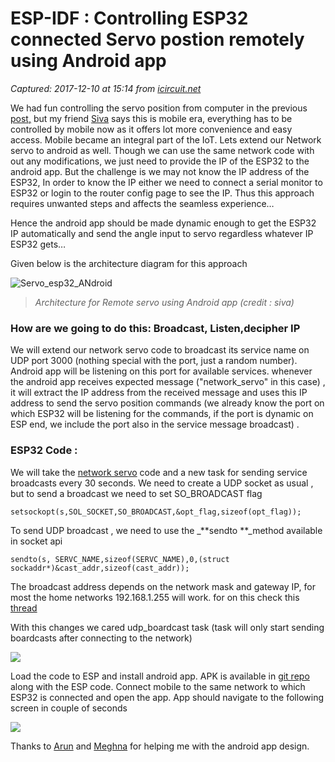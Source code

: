 # ESP-IDF : Controlling ESP32 connected Servo postion remotely using Android app

_Captured: 2017-12-10 at 15:14 from [icircuit.net](http://icircuit.net/esp-idf-controlling-esp32-connected-appliances-remotely-using-android-app/2110)_

We had fun controlling the servo position from computer in the previous [post,](http://icircuit.net/esp-idf-connected-servo-control-servo-remote-location/2101) but my friend [Siva](https://www.linkedin.com/in/sivakumar-sk-5608a121/) says this is mobile era, everything has to be controlled by mobile now as it offers lot more convenience and easy access. Mobile became an integral part of the IoT. Lets extend our Network servo to android as well. Though we can use the same network code with out any modifications, we just need to provide the IP of the ESP32 to the android app. But the challenge is we may not know the IP address of the ESP32, In order to know the IP either we need to connect a serial monitor to ESP32 or login to the router config page to see the IP. Thus this approach requires unwanted steps and affects the seamless experience…

Hence the android app should be made dynamic enough to get the ESP32 IP automatically and send the angle input to servo regardless whatever IP ESP32 gets…

Given below is the architecture diagram for this approach

![Servo_esp32_ANdroid](http://icircuit.net/wp-content/uploads/2017/09/Android_servo.jpg)

> _Architecture for Remote servo using Android app (credit : siva)_

### How are we going to do this: Broadcast, Listen,decipher IP

We will extend our network servo code to broadcast its service name on UDP port 3000 (nothing special with the port, just a random number). Android app will be listening on this port for available services. whenever the android app receives expected message ("network_servo" in this case) , it will extract the IP address from the received message and uses this IP address to send the servo position commands (we already know the port on which ESP32 will be listening for the commands, if the port is dynamic on ESP end, we include the port also in the service message broadcast) .

### ESP32 Code :

We will take the [network servo](http://icircuit.net/esp-idf-connected-servo-control-servo-remote-location/2101) code and a new task for sending service broadcasts every 30 seconds. We need to create a UDP socket as usual , but to send a broadcast we need to set SO_BROADCAST flag
    
    
    setsockopt(s,SOL_SOCKET,SO_BROADCAST,&opt_flag,sizeof(opt_flag));

To send UDP broadcast , we need to use the _**sendto **_method available in socket api
    
    
    sendto(s, SERVC_NAME,sizeof(SERVC_NAME),0,(struct sockaddr*)&cast_addr,sizeof(cast_addr));

The broadcast address depends on the network mask and gateway IP, for most the home networks 192.168.1.255 will work. for on this check this [thread](https://github.com/esp8266/Arduino/issues/1252)

With this changes we cared udp_boardcast task (task will only start sending boardcasts after connecting to the network)

![](http://icircuit.net/wp-content/uploads/2017/09/android_network_servo.png)

Load the code to ESP and install android app. APK is available in [git repo](https://github.com/sankarcheppali/esp32_posts/tree/master/android_network_servo) along with the ESP code. Connect mobile to the same network to which ESP32 is connected and open the app. App should navigate to the following screen in couple of seconds

![](http://icircuit.net/wp-content/uploads/2017/09/android_network_servo_seek.jpeg)

Thanks to [Arun](https://www.linkedin.com/in/arunshankar-adhimoolam-1997a021/) and [Meghna](https://www.linkedin.com/in/meghna-s-moorthy-b9a9529b/) for helping me with the android app design.
